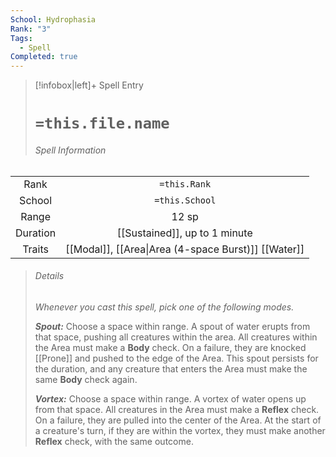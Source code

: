 ```yaml
---
School: Hydrophasia
Rank: "3"
Tags:
  - Spell
Completed: true
---
```

> [!infobox|left]+ Spell Entry
> # `=this.file.name`
> ###### Spell Information
|        |                |
|:------:|:--------------:|
|  Rank  |  `=this.Rank`  |
| School | `=this.School` |
| Range  |    12 sp            |
|  Duration     |    [[Sustained]], up to 1 minute            |
| Traits |   [[Modal]], [[Area\|Area (4-space Burst)]] [[Water]]             |
> ###### *Details*
> *Whenever you cast this spell, pick one of the following modes.*
> 
> ***Spout:*** Choose a space within range. A spout of water erupts from that space, pushing all creatures within the area. All creatures within the Area must make a **Body** check. On a failure, they are knocked [[Prone]] and pushed to the edge of the Area. This spout persists for the duration, and any creature that enters the Area must make the same **Body** check again. 
> 
> ***Vortex:*** Choose a space within range. A vortex of water opens up from that space. All creatures in the Area must make a **Reflex** check. On a failure, they are pulled into the center of the Area. At the start of a creature's turn, if they are within the vortex, they must make another **Reflex** check, with the same outcome. 
> 